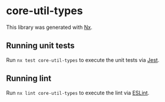 # core-util-types

This library was generated with [Nx](https://nx.dev).

## Running unit tests

Run `nx test core-util-types` to execute the unit tests via [Jest](https://jestjs.io).

## Running lint

Run `nx lint core-util-types` to execute the lint via [ESLint](https://eslint.org/).
